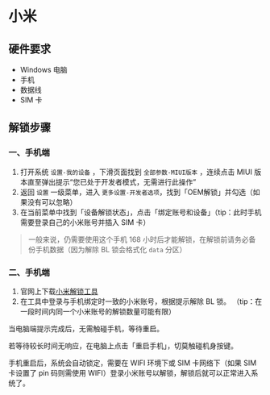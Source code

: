 # 小米

## 硬件要求

* Windows 电脑
* 手机
* 数据线
* SIM 卡

## 解锁步骤

### 一、手机端

1. 打开系统 `设置-我的设备` ，下滑页面找到 `全部参数-MIUI版本` ，连续点击 MIUI 版本直至弹出提示“您已处于开发者模式，无需进行此操作”
2. 返回 `设置` 一级菜单，进入 `更多设置-开发者选项`，找到「OEM解锁」并勾选（如果没有可以忽略）
3. 在当前菜单中找到「设备解锁状态」，点击「绑定账号和设备」（tip：此时手机需要登录自己的小米账号并插入 SIM 卡）

> 一般来说，仍需要使用这个手机 168 小时后才能解锁，在解锁前请务必备份手机数据（因为解除 BL 锁会格式化 `data` 分区）

### 二、手机端

1. 官网上下载[小米解锁工具](http://www.miui.com/unlock/download.html)
2. 在工具中登录与手机绑定时一致的小米账号，根据提示解除 BL 锁。
（tip：在一段时间内同一个小米账号的解锁数量可能有限）

当电脑端提示完成后，无需触碰手机，等待重启。

若等待较长时间无响应，在电脑上点击「重启手机」，切莫触碰机身按键。

手机重启后，系统会自动锁定，需要在 WIFI 环境下或 SIM 卡网络下（如果 SIM 卡设置了 pin 码则需使用 WIFI）登录小米账号以解锁，解锁后就可以正常进入系统了。
